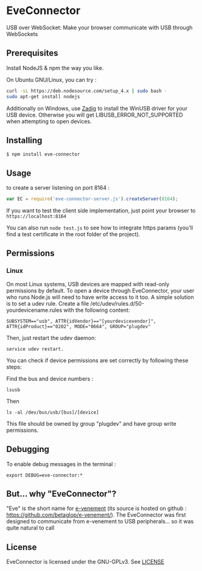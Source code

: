 EveConnector
=============

USB over WebSocket: Make your browser communicate with USB through WebSockets

Prerequisites
--------------

Install NodeJS & npm the way you like.

On Ubuntu GNU/Linux, you can try :
```bash
curl -sL https://deb.nodesource.com/setup_4.x | sudo bash -
sudo apt-get install nodejs
```

Additionally on Windows, use [Zadig](http://zadig.akeo.ie/) to install the WinUSB driver for your USB device. Otherwise you will get LIBUSB_ERROR_NOT_SUPPORTED when attempting to open devices.

Installing
-----------

```$ npm install eve-connector```

Usage
------

to create a server listening on port 8164 :

```js
var EC = require('eve-connector-server.js').createServer(8164);
```

If you want to test the client side implementation, just point your browser to ```https://localhost:8164```

You can also run ```node test.js``` to see how to integrate https params (you'll find a test certificate in the root folder of the project).

Permissions
------------

### Linux

On most Linux systems, USB devices are mapped with read-only permissions by default.
To open a device through EveConnector, your user who runs Node.js will need to have write access to it too.
A simple solution is to set a udev rule. Create a file /etc/udev/rules.d/50-yourdevicename.rules with the following content:

```SUBSYSTEM=="usb", ATTR{idVendor}=="[yourdevicevendor]", ATTR{idProduct}=="0202", MODE="0664", GROUP="plugdev"```

Then, just restart the udev daemon:
```
service udev restart.
```

You can check if device permissions are set correctly by following these steps:

Find the bus and device numbers :
```
lsusb
```

Then

```
ls -al /dev/bus/usb/[bus]/[device]
```

This file should be owned by group "plugdev" and have group write permissions.

Debugging
---------

To enable debug messages in the terminal :

```
export DEBUG=eve-connector:*
```

But... why "EveConnector"?
---------------------------

"Eve" is the short name for [e-venement](http://www.e-venement.org/) (its source is hosted on github : https://github.com/betaglop/e-venement/). The EveConnector was first designed to communicate from e-venement to USB peripherals... so it was quite natural to call

License
--------

EveConnector is licensed under the GNU-GPLv3. See [LICENSE](LICENSE)
